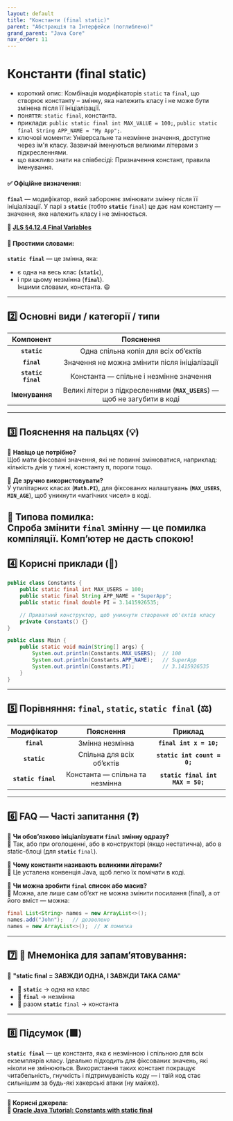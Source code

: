 ```yaml
---
layout: default
title: "Константи (final static)"
parent: "Абстракція та Інтерфейси (поглиблено)"
grand_parent: "Java Core"
nav_order: 11
---
```


# Константи (final static)

*   короткий опис: Комбінація модифікаторів `static` та `final`, що створює константу – змінну, яка належить класу і не може бути змінена після її ініціалізації.
*   поняття: `static final`, константа.
*   приклади: `public static final int MAX_VALUE = 100;`, `public static final String APP_NAME = "My App";`.
*   ключові моменти: Універсальне та незмінне значення, доступне через ім'я класу. Зазвичай іменуються великими літерами з підкресленнями.
*   що важливо знати на співбесіді: Призначення констант, правила іменування.


#### **✅ Офіційне визначення:**

**`final`** — модифікатор, який забороняє змінювати змінну після її ініціалізації. У парі з **`static`** (тобто **`static`** `final`) це дає нам константу — значення, яке належить класу і не змінюється.

**🔗 [JLS §4.12.4 Final Variables](https://docs.oracle.com/javase/specs/jls/se17/html/jls-4.html#jls-4.12.4)**

#### **🧠 Простими словами:**

**`static final`** — це змінна, яка:

* є одна на весь клас (**`static`**),
* і при цьому незмінна (**`final`**).  
  Іншими словами, константа. 😄

---

## **2️⃣ Основні види / категорії / типи**

| Компонент | Пояснення |
| :---: | :---: |
| **`static`** | Одна спільна копія для всіх об’єктів |
| **`final`** | Значення не можна змінити після ініціалізації |
| **`static final`** | Константа — спільне і незмінне значення |
| **Іменування** | Великі літери з підкресленнями (**`MAX_USERS`**) — щоб не загубити в коді |

---

## **3️⃣ Пояснення на пальцях (💡)**

🔸 **Навіщо це потрібно?**  
Щоб мати фіксовані значення, які не повинні змінюватися, наприклад: кількість днів у тижні, константу π, пороги тощо.

🔸 **Де зручно використовувати?**  
У утилітарних класах (**`Math.PI`**), для фіксованих налаштувань (**`MAX_USERS`**, **`MIN_AGE`**), щоб уникнути «магічних чисел» в коді.

🔸 **Типова помилка:**  
Спроба змінити **`final`** змінну — це помилка компіляції. Комп’ютер не дасть спокою\!
---

## **4️⃣ Корисні приклади (🧪)**

```java
public class Constants {
    public static final int MAX_USERS = 100;
    public static final String APP_NAME = "SuperApp";
    public static final double PI = 3.1415926535;

    // Приватний конструктор, щоб уникнути створення об'єктів класу
    private Constants() {}
}

public class Main {
    public static void main(String[] args) {
        System.out.println(Constants.MAX_USERS);  // 100
        System.out.println(Constants.APP_NAME);   // SuperApp
        System.out.println(Constants.PI);         // 3.1415926535
    }
}
```

---

## **5️⃣ Порівняння: `final`, `static`, `static final` (⚖️)**

| Модифікатор | Пояснення | Приклад |
| :---: | :---: | :---: |
| **`final`** | Змінна незмінна | **`final int x = 10;`** |
| **`static`** | Спільна для всіх об’єктів | **`static int count = 0;`** |
| **`static final`** | Константа — спільна та незмінна | **`static final int MAX = 50;`** |

---

## **6️⃣ FAQ — Часті запитання (❓)**

🔹 **Чи обов’язково ініціалізувати `final` змінну одразу?**  
💬 Так, або при оголошенні, або в конструкторі (якщо нестатична), або в static-блоці (для **`static`** `final`).

🔹 **Чому константи називають великими літерами?**  
💬 Це усталена конвенція Java, щоб легко їх помічати в коді.

🔹 **Чи можна зробити `final` список або масив?**  
💬 Можна, але лише сам об’єкт не можна змінити посилання (final), а от його вміст — можна:

```java
final List<String> names = new ArrayList<>();
names.add("John");   // дозволено
names = new ArrayList<>();  // ❌ помилка
```

---

## **7️⃣ 🧠 Мнемоніка для запам’ятовування:**

📌 **"static final \= ЗАВЖДИ ОДНА, І ЗАВЖДИ ТАКА САМА"**

* 🧠 **`static`** → одна на клас
* 🧠 **`final`** → незмінна
* 🧠 разом **`static`** `final` → константа

---

## **8️⃣ Підсумок (🟩)**

**`static final`** — це константа, яка є незмінною і спільною для всіх екземплярів класу. Ідеально підходить для фіксованих значень, які ніколи не змінюються. Використання таких констант покращує читабельність, гнучкість і підтримуваність коду — і твій код стає сильнішим за будь-які хакерські атаки (ну майже).

---

**📎 Корисні джерела:**  
**🔗 [Oracle Java Tutorial: Constants with static final](https://docs.oracle.com/javase/tutorial/java/nutsandbolts/variables.html#final)**